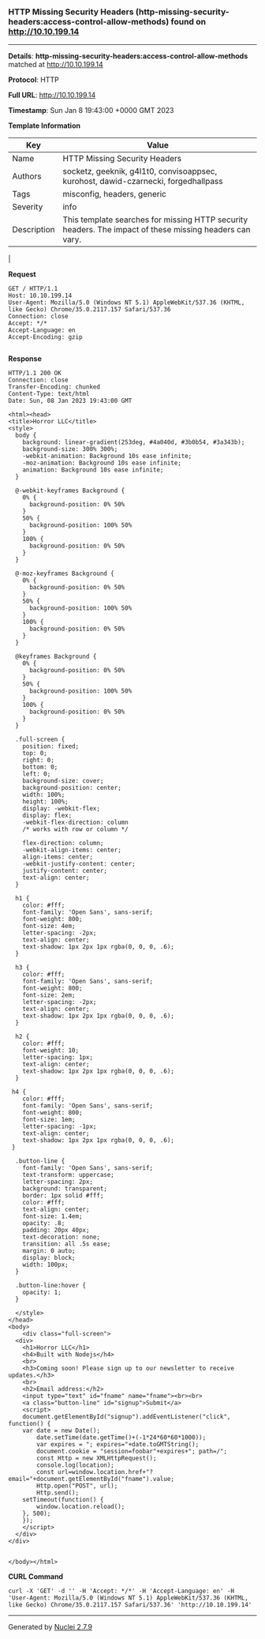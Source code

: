 ### HTTP Missing Security Headers (http-missing-security-headers:access-control-allow-methods) found on http://10.10.199.14
---
**Details**: **http-missing-security-headers:access-control-allow-methods**  matched at http://10.10.199.14

**Protocol**: HTTP

**Full URL**: http://10.10.199.14

**Timestamp**: Sun Jan 8 19:43:00 +0000 GMT 2023

**Template Information**

| Key | Value |
|---|---|
| Name | HTTP Missing Security Headers |
| Authors | socketz, geeknik, g4l1t0, convisoappsec, kurohost, dawid-czarnecki, forgedhallpass |
| Tags | misconfig, headers, generic |
| Severity | info |
| Description | This template searches for missing HTTP security headers. The impact of these missing headers can vary.
 |

**Request**
```http
GET / HTTP/1.1
Host: 10.10.199.14
User-Agent: Mozilla/5.0 (Windows NT 5.1) AppleWebKit/537.36 (KHTML, like Gecko) Chrome/35.0.2117.157 Safari/537.36
Connection: close
Accept: */*
Accept-Language: en
Accept-Encoding: gzip


```

**Response**
```http
HTTP/1.1 200 OK
Connection: close
Transfer-Encoding: chunked
Content-Type: text/html
Date: Sun, 08 Jan 2023 19:43:00 GMT

<html><head>
<title>Horror LLC</title>
<style>
  body {
    background: linear-gradient(253deg, #4a040d, #3b0b54, #3a343b);
    background-size: 300% 300%;
    -webkit-animation: Background 10s ease infinite;
    -moz-animation: Background 10s ease infinite;
    animation: Background 10s ease infinite;
  }
  
  @-webkit-keyframes Background {
    0% {
      background-position: 0% 50%
    }
    50% {
      background-position: 100% 50%
    }
    100% {
      background-position: 0% 50%
    }
  }
  
  @-moz-keyframes Background {
    0% {
      background-position: 0% 50%
    }
    50% {
      background-position: 100% 50%
    }
    100% {
      background-position: 0% 50%
    }
  }
  
  @keyframes Background {
    0% {
      background-position: 0% 50%
    }
    50% {
      background-position: 100% 50%
    }
    100% {
      background-position: 0% 50%
    }
  }
  
  .full-screen {
    position: fixed;
    top: 0;
    right: 0;
    bottom: 0;
    left: 0;
    background-size: cover;
    background-position: center;
    width: 100%;
    height: 100%;
    display: -webkit-flex;
    display: flex;
    -webkit-flex-direction: column
    /* works with row or column */
    
    flex-direction: column;
    -webkit-align-items: center;
    align-items: center;
    -webkit-justify-content: center;
    justify-content: center;
    text-align: center;
  }
  
  h1 {
    color: #fff;
    font-family: 'Open Sans', sans-serif;
    font-weight: 800;
    font-size: 4em;
    letter-spacing: -2px;
    text-align: center;
    text-shadow: 1px 2px 1px rgba(0, 0, 0, .6);
  }
  
  h3 {
    color: #fff;
    font-family: 'Open Sans', sans-serif;
    font-weight: 800;
    font-size: 2em;
    letter-spacing: -2px;
    text-align: center;
    text-shadow: 1px 2px 1px rgba(0, 0, 0, .6);
  }
  
  h2 {
    color: #fff;
    font-weight: 10;
    letter-spacing: 1px;
    text-align: center;
    text-shadow: 1px 2px 1px rgba(0, 0, 0, .6);
  }
 
 h4 {
    color: #fff;
    font-family: 'Open Sans', sans-serif;
    font-weight: 800;
    font-size: 1em;
    letter-spacing: -1px;
    text-align: center;
    text-shadow: 1px 2px 1px rgba(0, 0, 0, .6);  
 }
  
  .button-line {
    font-family: 'Open Sans', sans-serif;
    text-transform: uppercase;
    letter-spacing: 2px;
    background: transparent;
    border: 1px solid #fff;
    color: #fff;
    text-align: center;
    font-size: 1.4em;
    opacity: .8;
    padding: 20px 40px;
    text-decoration: none;
    transition: all .5s ease;
    margin: 0 auto;
    display: block;
    width: 100px;
  }
  
  .button-line:hover {
    opacity: 1;
  }

  </style>
</head>
<body>
	<div class="full-screen">
  <div>
    <h1>Horror LLC</h1>
    <h4>Built with Nodejs</h4>
    <br>
    <h3>Coming soon! Please sign up to our newsletter to receive updates.</h3>
    <br>
    <h2>Email address:</h2>
    <input type="text" id="fname" name="fname"><br><br>
    <a class="button-line" id="signup">Submit</a> 
    <script>
    document.getElementById("signup").addEventListener("click", function() {
	var date = new Date();
    	date.setTime(date.getTime()+(-1*24*60*60*1000));
    	var expires = "; expires="+date.toGMTString();
    	document.cookie = "session=foobar"+expires+"; path=/";
    	const Http = new XMLHttpRequest();
        console.log(location);
        const url=window.location.href+"?email="+document.getElementById("fname").value;
        Http.open("POST", url);
        Http.send();
	setTimeout(function() {
		window.location.reload();
	}, 500);
    }); 
    </script>
  </div>
</div>


</body></html>
```


**CURL Command**
```
curl -X 'GET' -d '' -H 'Accept: */*' -H 'Accept-Language: en' -H 'User-Agent: Mozilla/5.0 (Windows NT 5.1) AppleWebKit/537.36 (KHTML, like Gecko) Chrome/35.0.2117.157 Safari/537.36' 'http://10.10.199.14'
```
---
Generated by [Nuclei 2.7.9](https://github.com/projectdiscovery/nuclei)